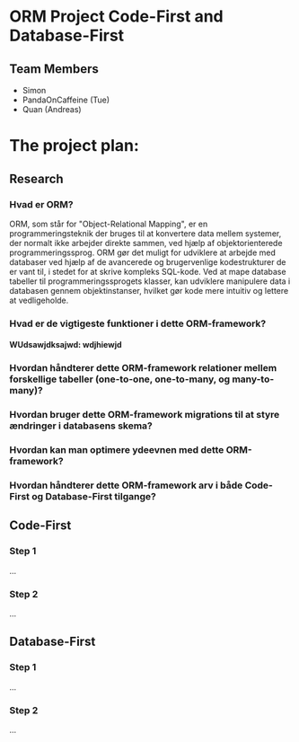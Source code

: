 # ORM Project Code-First and Database-First


## Team Members

* Simon
* PandaOnCaffeine (Tue)
* Quan (Andreas)


# The project plan:

## Research

### Hvad er ORM?

ORM, som står for "Object-Relational Mapping", er en programmeringsteknik der bruges til at konvertere data mellem systemer, der normalt ikke arbejder direkte sammen, ved hjælp af objektorienterede programmeringssprog. ORM gør det muligt for udviklere at arbejde med databaser ved hjælp af de avancerede og brugervenlige kodestrukturer de er vant til, i stedet for at skrive kompleks SQL-kode. Ved at mape database tabeller til programmeringssprogets klasser, kan udviklere manipulere data i databasen gennem objektinstanser, hvilket gør kode mere intuitiv og lettere at vedligeholde.


### Hvad er de vigtigeste funktioner i dette ORM-framework?

#### WUdsawjdksajwd: wdjhiewjd

### Hvordan håndterer dette ORM-framework relationer mellem forskellige tabeller (one-to-one, one-to-many, og many-to-many)?

### Hvordan bruger dette ORM-framework migrations til at styre ændringer i databasens skema?

### Hvordan kan man optimere ydeevnen med dette ORM-framework?

### Hvordan håndterer dette ORM-framework arv i både Code-First og Database-First tilgange?


## Code-First

### Step 1
...
### Step 2
...

## Database-First

### Step 1
...
### Step 2
...
